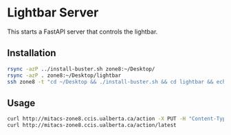 # Lightbar Server

This starts a FastAPI server that controls the lightbar.

## Installation
```bash
rsync -azP ../install-buster.sh zone8:~/Desktop/
rsync -azP . zone8:~/Desktop/lightbar
ssh zone8 -t "cd ~/Desktop && ./install-buster.sh && cd lightbar && echo 'ZONE=8' > .env && docker compose up -d"
```


## Usage
```bash
curl http://mitacs-zone8.ccis.ualberta.ca/action -X PUT -H "Content-Type: application/json" -d '{"array": [[1.0, 1.0, 1.0, 1.0, 1.0, 1.0], [1.0, 1.0, 1.0, 1.0, 1.0, 1.0]]}'
curl http://mitacs-zone8.ccis.ualberta.ca/action/latest
```
